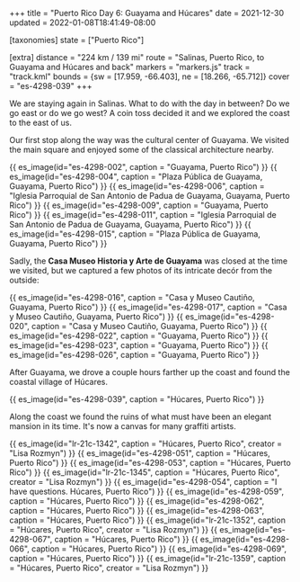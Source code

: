 +++
title = "Puerto Rico Day 6: Guayama and Húcares"
date = 2021-12-30
updated = 2022-01-08T18:41:49-08:00

[taxonomies]
state = ["Puerto Rico"]

[extra]
distance = "224 km / 139 mi"
route = "Salinas, Puerto Rico, to Guayama and Húcares and back"
markers = "markers.js"
track = "track.kml"
bounds = {sw = [17.959, -66.403], ne = [18.266, -65.712]}
cover = "es-4298-039"
+++

We are staying again in Salinas. What to do with the day in between? Do we go east or do we go west? A coin toss decided it and we explored the coast to the east of us.

<!-- more -->

Our first stop along the way was the cultural center of Guayama. We visited the main square and enjoyed some of the classical architecture nearby.

{{ es_image(id="es-4298-002", caption = "Guayama, Puerto Rico") }}
{{ es_image(id="es-4298-004", caption = "Plaza Pública de Guayama, Guayama, Puerto Rico") }}
{{ es_image(id="es-4298-006", caption = "Iglesia Parroquial de San Antonio de Padua de Guayama, Guayama, Puerto Rico") }}
{{ es_image(id="es-4298-009", caption = "Guayama, Puerto Rico") }}
{{ es_image(id="es-4298-011", caption = "Iglesia Parroquial de San Antonio de Padua de Guayama, Guayama, Puerto Rico") }}
{{ es_image(id="es-4298-015", caption = "Plaza Pública de Guayama, Guayama, Puerto Rico") }}

Sadly, the **Casa Museo Historia y Arte de Guayama** was closed at the time we visited, but we captured a few photos of its intricate decór from the outside:

{{ es_image(id="es-4298-016", caption = "Casa y Museo Cautiño, Guayama, Puerto Rico") }}
{{ es_image(id="es-4298-017", caption = "Casa y Museo Cautiño, Guayama, Puerto Rico") }}
{{ es_image(id="es-4298-020", caption = "Casa y Museo Cautiño, Guayama, Puerto Rico") }}
{{ es_image(id="es-4298-022", caption = "Guayama, Puerto Rico") }}
{{ es_image(id="es-4298-023", caption = "Guayama, Puerto Rico") }}
{{ es_image(id="es-4298-026", caption = "Guayama, Puerto Rico") }}

After Guayama, we drove a couple hours farther up the coast and found the coastal village of Húcares.

{{ es_image(id="es-4298-039", caption = "Húcares, Puerto Rico") }}

Along the coast we found the ruins of what must have been an elegant mansion in its time. It's now a canvas for many graffiti artists.

{{ es_image(id="lr-21c-1342", caption = "Húcares, Puerto Rico", creator = "Lisa Rozmyn") }}
{{ es_image(id="es-4298-051", caption = "Húcares, Puerto Rico") }}
{{ es_image(id="es-4298-053", caption = "Húcares, Puerto Rico") }}
{{ es_image(id="lr-21c-1345", caption = "Húcares, Puerto Rico", creator = "Lisa Rozmyn") }}
{{ es_image(id="es-4298-054", caption = "I have questions. Húcares, Puerto Rico") }}
{{ es_image(id="es-4298-059", caption = "Húcares, Puerto Rico") }}
{{ es_image(id="es-4298-062", caption = "Húcares, Puerto Rico") }}
{{ es_image(id="es-4298-063", caption = "Húcares, Puerto Rico") }}
{{ es_image(id="lr-21c-1352", caption = "Húcares, Puerto Rico", creator = "Lisa Rozmyn") }}
{{ es_image(id="es-4298-067", caption = "Húcares, Puerto Rico") }}
{{ es_image(id="es-4298-066", caption = "Húcares, Puerto Rico") }}
{{ es_image(id="es-4298-069", caption = "Húcares, Puerto Rico") }}
{{ es_image(id="lr-21c-1359", caption = "Húcares, Puerto Rico", creator = "Lisa Rozmyn") }}
